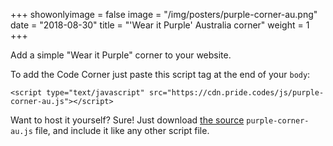 +++
showonlyimage = false
image = "/img/posters/purple-corner-au.png"
date = "2018-08-30"
title = "'Wear it Purple' Australia corner"
weight = 1
+++

Add a simple "Wear it Purple" corner to your website.

<!--more-->

To add the Code Corner just paste this script tag at the end of your `body`:

```
<script type="text/javascript" src="https://cdn.pride.codes/js/purple-corner-au.js"></script>
```


Want to host it yourself? Sure! Just download [the source](https://cdn.pride.codes/js/purple-corner-au.js) `purple-corner-au.js` file, and include it like any other script file.

<script type="text/javascript" src="https://cdn.pride.codes/js/purple-corner-au.js"></script>
